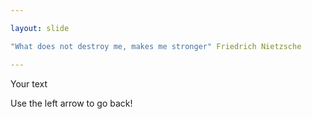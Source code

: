 ```yaml
---

layout: slide

"What does not destroy me, makes me stronger" Friedrich Nietzsche

---
```


Your text

Use the left arrow to go back!
